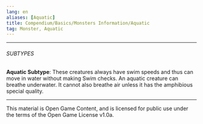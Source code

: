 ```yaml
---
lang: en
aliases: [Aquatic]
title: Compendium/Basics/Monsters Information/Aquatic
tag: Monster, Aquatic
---
```



---

###### SUBTYPES

**Aquatic Subtype**: These creatures always have swim speeds and thus can move in water without making Swim checks. An aquatic creature can breathe underwater. It cannot also breathe air unless it has the amphibious special quality.

---

This material is Open Game Content, and is licensed for public use under
the terms of the Open Game License v1.0a.
